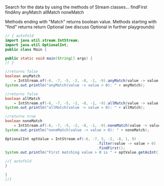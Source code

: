 Search for the data by using the methods of Stream classes...
findFirst
findAny
anyMatch
allMatch
noneMatch

Methods ending with "Match" returns boolean value.
Methods starting with "find" returns return Optional<T> (we discuss Optional<T> in further playgrounds)

```java runnable
// { autofold
import java.util.stream.IntStream;
import java.util.OptionalInt;
public class Main {

public static void main(String[] args) {
// }

//returns false
boolean anyMatch
    = IntStream.of(-6, -7, -5, -2, -8, -1, -9).anyMatch(value -> value > 0);
System.out.println("anyMatch(value -> value > 0): " + anyMatch);

//returns false
boolean allMatch
    = IntStream.of(-6, -7, -5, -2, -8, -1, -9).allMatch(value -> value > 0);
System.out.println("allMatch(value -> value > 0): " + allMatch);

//returns true
boolean noneMatch
    = IntStream.of(-6, -7, -5, -2, -8, -1, -9).noneMatch(value -> value > 0);
System.out.println("noneMatch(value -> value > 0): " + noneMatch);

OptionalInt optValue = IntStream.of(-6, -7, 5, -2, -8, 1, 9)
                                          .filter(value -> value > 0)
                                          .findFirst();
System.out.println("First matching value > 0 is " + optValue.getAsInt());

//{ autofold
}

}
//}
```

